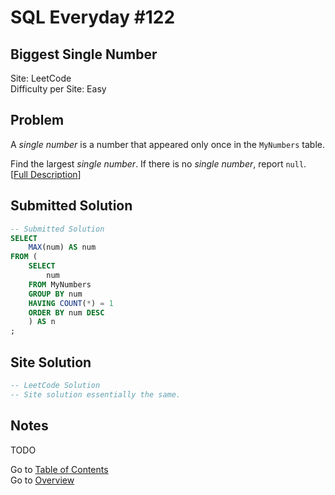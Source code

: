 # SQL Everyday \#122

## Biggest Single Number

Site: LeetCode\
Difficulty per Site: Easy

## Problem

A *single number* is a number that appeared only once in the `MyNumbers` table.

Find the largest *single number*. If there is no *single number*, report `null`. [[Full Description](https://leetcode.com/problems/biggest-single-number/description/)]

## Submitted Solution

```sql
-- Submitted Solution
SELECT
    MAX(num) AS num
FROM (
    SELECT
        num
    FROM MyNumbers
    GROUP BY num
    HAVING COUNT(*) = 1
    ORDER BY num DESC
    ) AS n
;
```

## Site Solution

```sql
-- LeetCode Solution 
-- Site solution essentially the same.
```

## Notes

TODO

Go to [Table of Contents](/README.md#contents)\
Go to [Overview](/README.md)
